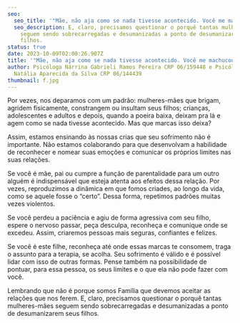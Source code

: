 ```yaml
---
seo:
  seo_title: '"Mãe, não aja como se nada tivesse acontecido. Você me machucou."'
  seo_description: E, claro, precisamos questionar o porquê tantas mulheres-mães
    seguem sendo sobrecarregadas e desumanizadas a ponto de desumanizarem seus
    filhos.
status: true
date: 2023-10-09T02:00:26.907Z
title: '"Mãe, não aja como se nada tivesse acontecido. Você me machucou."'
author: Psicóloga Nárrina Gabrieli Ramos Pereira CRP 06/159448 e Psicóloga
  Natália Aparecida da Silva CRP 06/144439
thumbnail: f.jpg
---
```

Por vezes, nos deparamos com um padrão: mulheres-mães que brigam, agridem fisicamente, constrangem ou insultam seus filhos; crianças, adolescentes e adultos e depois, quando a poeira baixa, deixam pra lá e agem como se nada tivesse acontecido. Mas que marcas isso deixa?


Assim, estamos ensinando às nossas crias que seu sofrimento não é importante. Não estamos colaborando para que desenvolvam a habilidade de reconhecer e nomear suas emoções e comunicar os próprios limites nas suas relações.


Se você é mãe, pai ou cumpre a função de parentalidade para um outro alguém é indispensável que esteja atenta aos efeitos dessa relação. Por vezes, reproduzimos a dinâmica em que fomos criades, ao longo da vida, como se aquele fosse o “certo”. Dessa forma, repetimos padrões muitas vezes violentos.


Se você perdeu a paciência e agiu de forma agressiva com seu filho, espere o nervoso passar, peça desculpa, reconheça e comunique onde se excedeu. Assim, criaremos pessoas mais seguras, confiantes e felizes.


Se você é este filhe, reconheça até onde essas marcas te consomem, traga o assunto para a terapia, se acolha. Seu sofrimento é válido e é possível lidar com isso de outras formas. Pense também na possibilidade de pontuar, para essa pessoa, os seus limites e o que ela não pode fazer com você.


Lembrando que não é porque somos Família que devemos aceitar as relações que nos ferem. E, claro, precisamos questionar o porquê tantas mulheres-mães seguem sendo sobrecarregadas e desumanizadas a ponto de desumanizarem seus filhos.